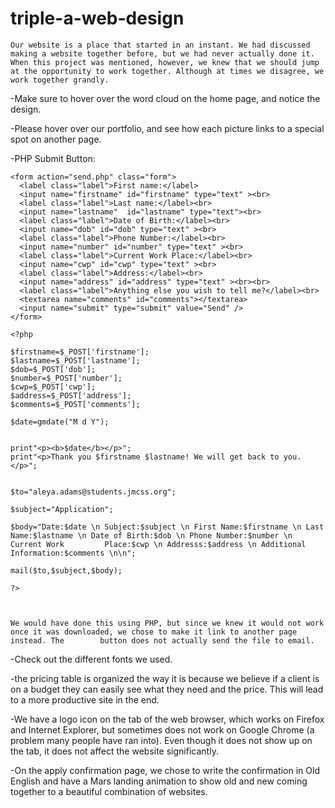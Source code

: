 # triple-a-web-design

	Our website is a place that started in an instant. We had discussed making a website together before, but we had never actually done it. When this project was mentioned, however, we knew that we should jump at the opportunity to work together. Although at times we disagree, we work together grandly.

-Make sure to hover over the word cloud on the home page, and notice the design.

-Please hover over our portfolio, and see how each picture links to a special spot on another page. 


-PHP Submit Button:

	<form action="send.php" class="form">
      <label class="label">First name:</label>
      <input name="firstname" id="firstname" type="text" ><br>
      <label class="label">Last name:</label><br> 
      <input name="lastname"  id="lastname" type="text"><br>
      <label class="label">Date of Birth:</label><br>
      <input name="dob" id="dob" type="text" ><br>
      <label class="label">Phone Number:</label><br> 
      <input name="number" id="number" type="text" ><br>
      <label class="label">Current Work Place:</label><br> 
      <input name="cwp" id="cwp" type="text" ><br>
      <label class="label">Address:</label><br> 
      <input name="address" id="address" type="text" ><br><br>
      <label class="label">Anything else you wish to tell me?</label><br>
      <textarea name="comments" id="comments"></textarea>
      <input name="submit" type="submit" value="Send" />
	</form>

	<?php 

	$firstname=$_POST['firstname'];
	$lastname=$_POST['lastname'];
	$dob=$_POST['dob'];
	$number=$_POST['number'];
	$cwp=$_POST['cwp'];
	$address=$_POST['address'];
	$comments=$_POST['comments'];

	$date=gmdate("M d Y");


	print"<p><b>$date</b></p>";
	print"<p>Thank you $firstname $lastname! We will get back to you.</p>";


	$to="aleya.adams@students.jmcss.org";

	$subject="Application";

	$body="Date:$date \n Subject:$subject \n First Name:$firstname \n Last Name:$lastname \n Date of Birth:$dob \n Phone Number:$number \n Current Work 		Place:$cwp \n Addresss:$address \n Additional Information:$comments \n\n";

	mail($to,$subject,$body);

	?>



	We would have done this using PHP, but since we knew it would not work once it was downloaded, we chose to make it link to another page instead. The 		button does not actually send the file to email.

-Check out the different fonts we used.

-the pricing table is organized the way it is because we believe if a client is on a budget they can easily see what they need and the price. This will lead  to a more productive site in the end.

-We have a logo icon on the tab of the web browser, which works on Firefox and Internet Explorer, but sometimes does not work on Google Chrome (a problem many people have ran into). Even though it does not show up on the tab, it does not affect the website significantly.

-On the apply confirmation page, we chose to write the confirmation in Old English and have a Mars landing animation to show old and new coming together to a beautiful combination of websites.
